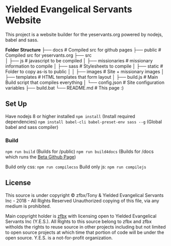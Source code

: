 # Yielded Evangelical Servants Website

This project is a website builder for the yeservants.org powered by nodejs, babel and sass.

**Folder Structure**
    ├── docs                # Compiled src for github pages
    ├── public              # Compiled src for yeservants.org
    ├── src                 
    │   ├── js              # javascript to be compiled
    │   ├── missionaries    # missionary information to compile
    │   ├── sass            # Stylesheets to compile
    │   ├── static          # Folder to copy as-is to public
    │   │   ├──  images     # Site + missionary images
    │   ├── templates       # HTML templates that form layout
    │   ├── build.js        # Main Build script that compiles everything
    │   └── config.json     # Site configuration variables
    ├── build.bat 
    └── README.md           # This page :)



## Set Up
Have nodejs 8 or higher installed
`npm install` (Install required dependencies)
`npm install babel-cli babel-preset-env sass --g` (Global babel and sass compiler)

### Build
`npm run build` (Builds for /public)
`npm run build4docs` (Builds for /docs which runs the [Beta Github Page](https://yeservants.github.io/website/))

Build only css: `npm run compilecss`
Build only js: `npm run compilejs`

## License
This source is under copyright © zfbx/Tony & Yielded Evangelical Servants Inc - 2018 - All Rights Reserved
Unauthorized copying of this file, via any medium is prohibited.

Main copyright holder is [zfbx](http://github.com/zfbx) with licensing open to Yielded Evangelical Servants Inc (Y.E.S.).
All Rights to this source belong to zfbx and zfbx witholds the rights to reuse source in other projects including but not limited to open source projects at which time that portion of code will be under the open source. Y.E.S. is a not-for-profit organization.
